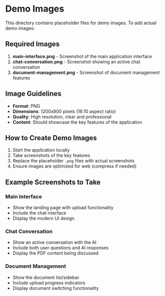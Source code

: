 # Demo Images

This directory contains placeholder files for demo images. To add actual demo images:

## Required Images

1. **main-interface.png** - Screenshot of the main application interface
2. **chat-conversation.png** - Screenshot showing an active chat conversation
3. **document-management.png** - Screenshot of document management features

## Image Guidelines

- **Format**: PNG
- **Dimensions**: 1200x800 pixels (16:10 aspect ratio)
- **Quality**: High resolution, clear and professional
- **Content**: Should showcase the key features of the application

## How to Create Demo Images

1. Start the application locally
2. Take screenshots of the key features
3. Replace the placeholder `.png` files with actual screenshots
4. Ensure images are optimized for web (compress if needed)

## Example Screenshots to Take

### Main Interface
- Show the landing page with upload functionality
- Include the chat interface
- Display the modern UI design

### Chat Conversation
- Show an active conversation with the AI
- Include both user questions and AI responses
- Display the PDF content being discussed

### Document Management
- Show the document list/sidebar
- Include upload progress indicators
- Display document switching functionality 
